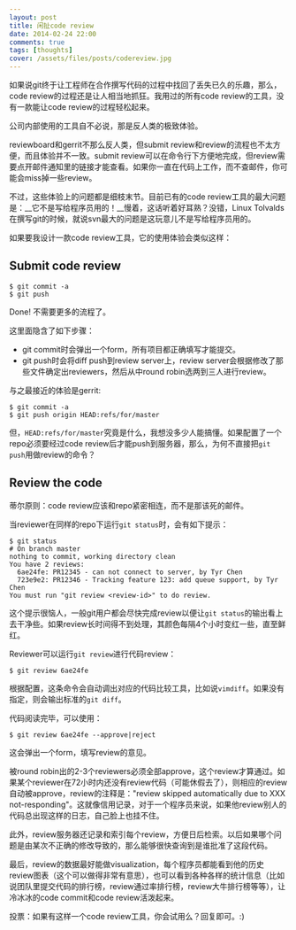```yaml
---
layout: post
title: 闲扯code review
date: 2014-02-24 22:00
comments: true
tags: [thoughts]
cover: /assets/files/posts/codereview.jpg
---
```


如果说git终于让工程师在合作撰写代码的过程中找回了丢失已久的乐趣，那么，code review的过程还是让人相当地抓狂。我用过的所有code review的工具，没有一款能让code review的过程轻松起来。

<!--more-->

公司内部使用的工具自不必说，那是反人类的极致体验。

reviewboard和gerrit不那么反人类，但submit review和review的流程也不太方便，而且体验并不一致。submit review可以在命令行下方便地完成，但review需要点开邮件通知里的链接才能查看。如果你一直在代码上工作，而不查邮件，你可能会miss掉一些review。

不过，这些体验上的问题都是细枝末节。目前已有的code review工具的最大问题是：__它不是写给程序员用的！__慢着，这话听着好耳熟？没错，Linux Tolvalds在撰写git的时候，就说svn最大的问题是这玩意儿不是写给程序员用的。

如果要我设计一款code review工具，它的使用体验会类似这样：

## Submit code review

```
$ git commit -a
$ git push
```

Done! 不需要更多的流程了。

这里面隐含了如下步骤：

* git commit时会弹出一个form，所有项目都正确填写才能提交。
* git push时会将diff push到review server上，review server会根据修改了那些文件确定出reviewers，然后从中round robin选两到三人进行review。

与之最接近的体验是gerrit:

```
$ git commit -a
$ git push origin HEAD:refs/for/master
```

但，``HEAD:refs/for/master``究竟是什么，我想没多少人能搞懂。如果配置了一个repo必须要经过code review后才能push到服务器，那么，为何不直接把``git push``用做review的命令？

## Review the code

蒂尔原则：code review应该和repo紧密相连，而不是那该死的邮件。

当reviewer在同样的repo下运行``git status``时，会有如下提示：

```
$ git status
# On branch master
nothing to commit, working directory clean
You have 2 reviews:
  6ae24fe: PR12345 - can not connect to server, by Tyr Chen
  723e9e2: PR12346 - Tracking feature 123: add queue support, by Tyr Chen
You must run "git review <review-id>" to do review. 
```

这个提示很恼人，一般git用户都会尽快完成review以便让``git status``的输出看上去干净些。如果review长时间得不到处理，其颜色每隔4个小时变红一些，直至鲜红。

Reviewer可以运行``git review``进行代码review：

```
$ git review 6ae24fe
```

根据配置，这条命令会自动调出对应的代码比较工具，比如说``vimdiff``。如果没有指定，则会输出标准的``git diff``。

代码阅读完毕，可以使用：

```
$ git review 6ae24fe --approve|reject
```

这会弹出一个form，填写review的意见。

被round robin出的2-3个reviewers必须全部approve，这个review才算通过。如果某个reviewer在72小时内还没有review代码（可能休假去了），则相应的review自动被approve，review的注释是："review skipped automatically due to XXX not-responding"。这就像信用记录，对于一个程序员来说，如果他review别人的代码总出现这样的日志，自己脸上也挂不住。

此外，review服务器还记录和索引每个review，方便日后检索。以后如果哪个问题是由某次不正确的修改导致的，那么能够很快查询到是谁批准了这段代码。

最后，review的数据最好能做visualization，每个程序员都能看到他的历史review图表（这个可以做得非常有意思），也可以看到各种各样的统计信息（比如说团队里提交代码的排行榜，review通过率排行榜，review大牛排行榜等等），让冷冰冰的code commit和code review活泼起来。

投票：如果有这样一个code review工具，你会试用么？回复即可。:)